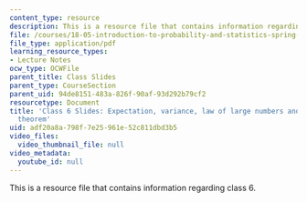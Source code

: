 ```yaml
---
content_type: resource
description: This is a resource file that contains information regarding class 6.
file: /courses/18-05-introduction-to-probability-and-statistics-spring-2014/adf20a8a798f7e25961e52c811dbd3b5_MIT18_05S14_class6_slides.pdf
file_type: application/pdf
learning_resource_types:
- Lecture Notes
ocw_type: OCWFile
parent_title: Class Slides
parent_type: CourseSection
parent_uid: 94de8151-483a-826f-90af-93d292b79cf2
resourcetype: Document
title: 'Class 6 Slides: Expectation, variance, law of large numbers and central limit
  theorem'
uid: adf20a8a-798f-7e25-961e-52c811dbd3b5
video_files:
  video_thumbnail_file: null
video_metadata:
  youtube_id: null
---
```

This is a resource file that contains information regarding class 6.

